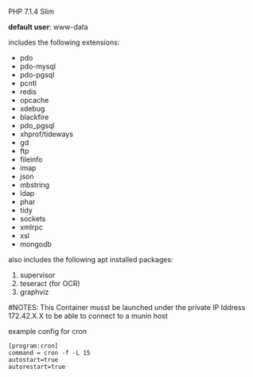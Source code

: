 PHP 7.1.4
Slim

**default user**: www-data

includes the following extensions:

- pdo
- pdo-mysql
- pdo-pgsql
- pcntl
- redis
- opcache
- xdebug
- blackfire
- pdo_pgsql
- xhprof/tideways
- gd
- ftp
- fileinfo
- imap
- json
- mbstring
- ldap
- phar
- tidy
- sockets
- xmlrpc
- xsl
- mongodb

also includes the following apt installed packages:

1. supervisor
2. teseract (for OCR)
4. graphviz

#NOTES:
This Container musst be launched under the private IP Iddress 
172.42.X.X to be able to connect to a munin host

example config for cron

```
[program:cron]
command = cron -f -L 15
autostart=true
autorestart=true
```

